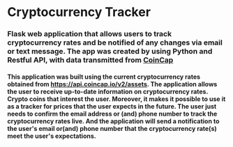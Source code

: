 # Cryptocurrency Tracker

### Flask web application that allows users to track cryptocurrency rates and be notified of any changes via email or text message. The app was created by using Python and Restful API, with data transmitted from [CoinCap](https://coincap.io)


#### This application was built using the current cryptocurrency rates obtained from https://api.coincap.io/v2/assets. The application allows the user to receive up-to-date information on cryptocurrency rates. Crypto coins that interest the user. Moreover, it makes it possible to use it as a tracker for prices that the user expects in the future. The user just needs to confirm the email address or (and) phone number to track the cryptocurrency rates live. And the application will send a notification to the user's email or(and) phone number that the cryptocurrency rate(s) meet the user's expectations.
